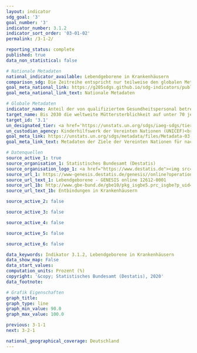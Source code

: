 ```yaml
---
layout: indicator
sdg_goal: '3'
goal_number: '3'
indicator_number: 3.1.2
indicator_sort_order: '03-01-02'
permalink: /3-1-2/

reporting_status: complete
published: true
data_non_statistical: false

# Nationale Metadaten
national_indicator_available: Lebendgeborene in Krankenhäusern
comparison_sdg: Die Zeitreihe entspricht nur teilweise den globalen Metadaten.
goal_meta_national_link: https://g205sdgs.github.io/sdg-indicators/public/MetaDe/3.1.2.pdf
goal_meta_national_link_text: Nationale Metadaten

# Globale Metadaten
indicator_name: Anteil der von qualifiziertem Gesundheitspersonal betreuten Geburten
target_name: Bis 2030 die weltweite Müttersterblichkeit auf unter 70 je 100&nbsp;000 Lebendgeburten senken
target_id: '3.1'
un_designated_tier: <a href='https://unstats.un.org/sdgs/iaeg-sdgs/tier-classification/' title='Klicken Sie hier um weitere Informationen zur UN-Tier-Klassifikation zu erhalten.'>Tier I</a>
un_custodian_agency: Kinderhilfswerk der Vereinten Nationen (UNICEF)<br>Weltgesundheitsorganisation (WHO)
goal_meta_link: https://unstats.un.org/sdgs/metadata/files/Metadata-03-01-02.pdf
goal_meta_link_text: Metadaten der Ziele der Vereinten Nationen für nachhaltige Entwicklung

# Datenquellen
source_active_1: true
source_organisation_1: Statistisches Bundesamt (Destatis)
source_organisation_logo_1: <a href="https://www.destatis.de"><img src="https://g205sdgs.github.io/sdg-indicators/public/OrgImgDe/destatis.png" alt="Logo destatis" style="height:60px; width:148px"/></a>
source_url_1: https://www-genesis.destatis.de/genesis//online?operation=table&code=12612-0001&bypass=true&language=de
source_url_text_1: Lebendgeborene - GENESIS online 12612-0001
source_url_1b: http://www.gbe-bund.de/gbe10/pkg_isgbe5.prc_isgbe?p_uid=gast&p_aid=0&p_sprache=D
source_url_text_1b: Entbindungen in Krankenhäusern

source_active_2: false

source_active_3: false

source_active_4: false

source_active_5: false

source_active_6: false

data_keywords: Indikator 3.1.2, Lebendgeborene in Krankenhäusern
data_show_map: False
data_start_values: 
computation_units: Prozent (%)
copyright: '&copy; Statistisches Bundesamt (Destatis), 2020'
data_footnote: 

# Grafik Eigenschaften
graph_title: 
graph_type: line
graph_min_value: 90.0
graph_max_value: 100.0

previous: 3-1-1
next: 3-2-1

national_geographical_coverage: Deutschland
---
```


<span></span>